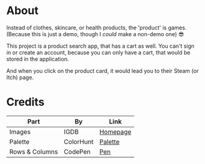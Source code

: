 # About

Instead of clothes, skincare, or health products, the 'product' is games. (Because this is just a demo, though I *could* make a non-demo one) 😎

This project is a product search app, that has a cart as well. You can't sign in or create an account, because you can only have a cart, that would be stored in the application.

And when you click on the product card, it would lead you to their Steam (or Itch) page.

# Credits

Part | By | Link
------------ | ------------- | -------------
Images | IGDB | [Homepage](https://www.igdb.com/discover)
Palette | ColorHunt | [Palette](https://colorhunt.co/palette/163991)
Rows & Columns | CodePen | [Pen](https://codepen.io/rachelandrew/pen/YqqdXL)
